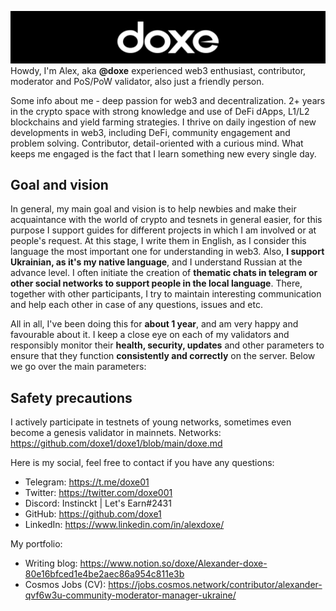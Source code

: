 ![doxe](https://github.com/doxe1/doxe1/blob/main/git-doxe.png)
Howdy, I'm Alex, aka **@doxe** experienced web3 enthusiast, contributor, moderator and PoS/PoW validator, also just a friendly person.

Some info about me - deep passion for web3 and decentralization. 2+ years in the crypto space with strong knowledge and use of DeFi dApps, L1/L2 blockchains and yield farming strategies. I thrive on daily ingestion of new developments in web3, including DeFi, community engagement and problem solving. Contributor, detail-oriented with a curious mind. What keeps me engaged is the fact that I learn something new every single day.

## Goal and vision

In general, my main goal and vision is to help newbies and make their acquaintance with the world of crypto and tesnets in general easier, for this purpose I support guides for different projects in which I am involved or at people's request. At this stage, I write them in English, as I consider this language the most important one for understanding in web3. Also, **I support Ukrainian, as it's my native language**, and I understand Russian at the advance level. I often initiate the creation of **thematic chats in telegram or other social networks to support people in the local language**. There, together with other participants, I try to maintain interesting communication and help each other in case of any questions, issues and etc.

All in all, I've been doing this for **about 1 year**, and am very happy and favourable about it. I keep a close eye on each of my validators and responsibly monitor their **health, security, updates** and other parameters to ensure that they function **consistently and correctly** on the server. Below we go over the main parameters:

## Safety precautions

I actively participate in testnets of young networks, sometimes even become a genesis validator in mainnets. Networks: https://github.com/doxe1/doxe1/blob/main/doxe.md

Here is my social, feel free to contact if you have any questions:

- Telegram: https://t.me/doxe01
- Twitter: https://twitter.com/doxe001
- Discord: Instinckt | Let's Earn#2431
- GitHub: https://github.com/doxe1
- LinkedIn: https://www.linkedin.com/in/alexdoxe/

My portfolio:
- Writing blog: https://www.notion.so/doxe/Alexander-doxe-80e16bfced1e4be2aec86a954c811e3b
- Cosmos Jobs (CV): https://jobs.cosmos.network/contributor/alexander-qvf6w3u-community-moderator-manager-ukraine/
